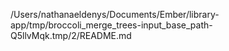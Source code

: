/Users/nathanaeldenys/Documents/Ember/library-app/tmp/broccoli_merge_trees-input_base_path-Q5llvMqk.tmp/2/README.md
